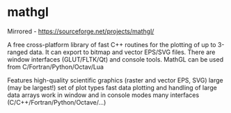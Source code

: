 # mathgl

Mirrored - https://sourceforge.net/projects/mathgl/ 

A free cross-platform library of fast C++ routines for the plotting of up to 3-ranged data. It can export to bitmap and vector EPS/SVG files. There are window interfaces (GLUT/FLTK/Qt) and console tools. MathGL can be used from C/Fortran/Python/Octav/Lua

Features
high-quality scientific graphics (raster and vector EPS, SVG)
large (may be largest!) set of plot types
fast data plotting and handling of large data arrays
work in window and in console modes
many interfaces (C/C++/Fortran/Python/Octave/...)
